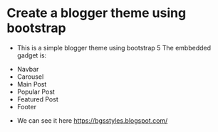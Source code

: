 Create a blogger theme using bootstrap
==
* This is a simple blogger theme using bootstrap 5
The embbedded gadget is:
- Navbar
- Carousel
- Main Post
- Popular Post
- Featured Post
- Footer

* We can see it here
https://bgsstyles.blogspot.com/
